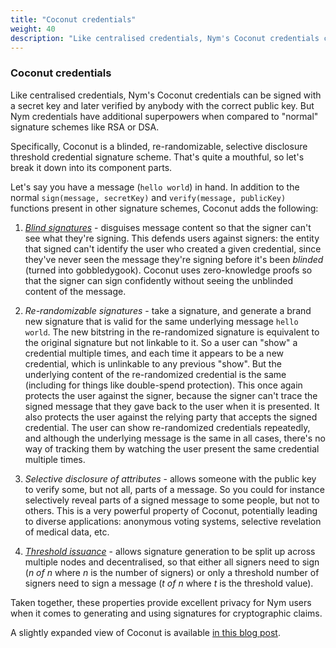 ```yaml
---
title: "Coconut credentials"
weight: 40
description: "Like centralised credentials, Nym's Coconut credentials can be signed with a secret key and later verified by anybody with the corresponding public key. But Nym credentials are more powerful than 'normal' signature schemes like RSA or DSA."
---
```


### Coconut credentials

Like centralised credentials, Nym's Coconut credentials can be signed with a secret key and later verified by anybody with the correct public key. But Nym credentials have additional superpowers when compared to "normal" signature schemes like RSA or DSA.

Specifically, Coconut is a blinded, re-randomizable, selective disclosure threshold credential signature scheme. That's quite a mouthful, so let's break it down into its component parts.

Let's say you have a message (`hello world`) in hand. In addition to the normal `sign(message, secretKey)` and `verify(message, publicKey)` functions present in other signature schemes, Coconut adds the following:

1) *[Blind signatures](https://en.wikipedia.org/wiki/Blind_signature)* - disguises message content so that the signer can't see what they're signing. This defends users against signers: the entity that signed can't identify the user who created a given credential, since they've never seen the message they're signing before it's been *blinded* (turned into gobbledygook). Coconut uses zero-knowledge proofs so that the signer can sign confidently without seeing the unblinded content of the message.

2) *Re-randomizable signatures* - take a signature, and generate a brand new signature that is valid for the same underlying message `hello world`. The new bitstring in the re-randomized signature is equivalent to the original signature but not linkable to it. So a user can "show" a credential multiple times, and each time it appears to be a new credential, which is unlinkable to any previous "show". But the underlying content of the re-randomized credential is the same (including for things like double-spend protection). This once again protects the user against the signer, because the signer can't trace the signed message that they gave back to the user when it is presented. It also protects the user against the relying party that accepts the signed credential. The user can show re-randomized credentials repeatedly, and although the underlying message is the same in all cases, there's no way of tracking them by watching the user present the same credential multiple times.

3) *Selective disclosure of attributes* - allows someone with the public key to verify some, but not all, parts of a message. So you could for instance selectively reveal parts of a signed message to some people, but not to others. This is a very powerful property of Coconut, potentially leading to diverse applications: anonymous voting systems, selective revelation of medical data, etc.

4) *[Threshold issuance](https://en.wikipedia.org/wiki/Threshold_cryptosystem)* - allows signature generation to be split up across multiple nodes and decentralised, so that either all signers need to sign (*n of n* where *n* is the number of signers) or only a threshold number of signers need to sign a message (*t of n* where *t* is the threshold value).

Taken together, these properties provide excellent privacy for Nym users when it comes to generating and using signatures for cryptographic claims.

A slightly expanded view of Coconut is available [in this blog post](https://medium.com/nymtech/nyms-coconut-credentials-an-overview-4aa4e922cd51).